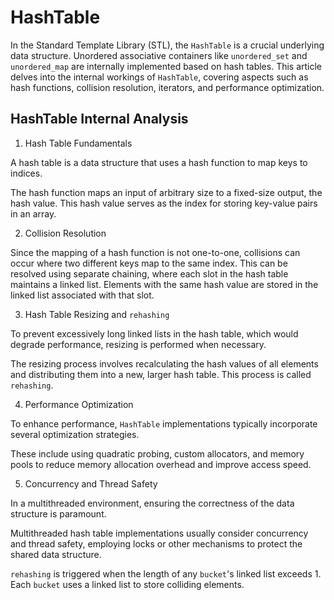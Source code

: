 # HashTable

In the Standard Template Library (STL), the `HashTable` is a crucial underlying data structure.  Unordered associative containers like `unordered_set` and `unordered_map` are internally implemented based on hash tables. This article delves into the internal workings of `HashTable`, covering aspects such as hash functions, collision resolution, iterators, and performance optimization.

## HashTable Internal Analysis

1. Hash Table Fundamentals

A hash table is a data structure that uses a hash function to map keys to indices.

The hash function maps an input of arbitrary size to a fixed-size output, the hash value. This hash value serves as the index for storing key-value pairs in an array.

2. Collision Resolution

Since the mapping of a hash function is not one-to-one, collisions can occur where two different keys map to the same index.  This can be resolved using separate chaining, where each slot in the hash table maintains a linked list. Elements with the same hash value are stored in the linked list associated with that slot.

3. Hash Table Resizing and `rehashing`

To prevent excessively long linked lists in the hash table, which would degrade performance, resizing is performed when necessary.

The resizing process involves recalculating the hash values of all elements and distributing them into a new, larger hash table. This process is called `rehashing`.

4. Performance Optimization

To enhance performance, `HashTable` implementations typically incorporate several optimization strategies.

These include using quadratic probing, custom allocators, and memory pools to reduce memory allocation overhead and improve access speed.

5. Concurrency and Thread Safety

In a multithreaded environment, ensuring the correctness of the data structure is paramount.

Multithreaded hash table implementations usually consider concurrency and thread safety, employing locks or other mechanisms to protect the shared data structure.

`rehashing` is triggered when the length of any `bucket`'s linked list exceeds 1. Each `bucket` uses a linked list to store colliding elements.